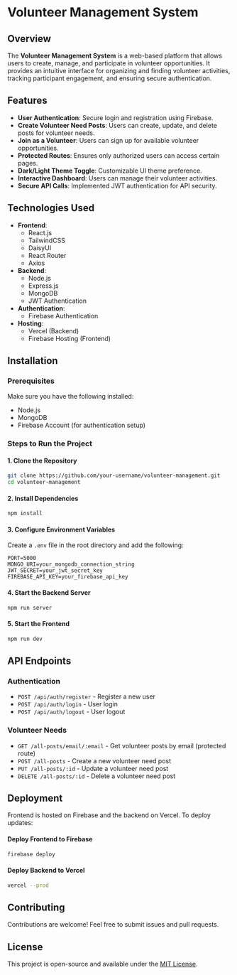 # Volunteer Management System

## Overview

The **Volunteer Management System** is a web-based platform that allows users to create, manage, and participate in volunteer opportunities. It provides an intuitive interface for organizing and finding volunteer activities, tracking participant engagement, and ensuring secure authentication.

## Features

- **User Authentication**: Secure login and registration using Firebase.
- **Create Volunteer Need Posts**: Users can create, update, and delete posts for volunteer needs.
- **Join as a Volunteer**: Users can sign up for available volunteer opportunities.
- **Protected Routes**: Ensures only authorized users can access certain pages.
- **Dark/Light Theme Toggle**: Customizable UI theme preference.
- **Interactive Dashboard**: Users can manage their volunteer activities.
- **Secure API Calls**: Implemented JWT authentication for API security.

## Technologies Used

- **Frontend**:
  - React.js
  - TailwindCSS
  - DaisyUI
  - React Router
  - Axios
- **Backend**:
  - Node.js
  - Express.js
  - MongoDB
  - JWT Authentication
- **Authentication**:
  - Firebase Authentication
- **Hosting**:
  - Vercel (Backend)
  - Firebase Hosting (Frontend)

## Installation

### Prerequisites

Make sure you have the following installed:

- Node.js
- MongoDB
- Firebase Account (for authentication setup)

### Steps to Run the Project

#### 1. Clone the Repository

```sh
git clone https://github.com/your-username/volunteer-management.git
cd volunteer-management
```

#### 2. Install Dependencies

```sh
npm install
```

#### 3. Configure Environment Variables

Create a `.env` file in the root directory and add the following:

```env
PORT=5000
MONGO_URI=your_mongodb_connection_string
JWT_SECRET=your_jwt_secret_key
FIREBASE_API_KEY=your_firebase_api_key
```

#### 4. Start the Backend Server

```sh
npm run server
```

#### 5. Start the Frontend

```sh
npm run dev
```

## API Endpoints

### Authentication

- `POST /api/auth/register` - Register a new user
- `POST /api/auth/login` - User login
- `POST /api/auth/logout` - User logout

### Volunteer Needs

- `GET /all-posts/email/:email` - Get volunteer posts by email (protected route)
- `POST /all-posts` - Create a new volunteer need post
- `PUT /all-posts/:id` - Update a volunteer need post
- `DELETE /all-posts/:id` - Delete a volunteer need post

## Deployment

Frontend is hosted on Firebase and the backend on Vercel. To deploy updates:

#### Deploy Frontend to Firebase

```sh
firebase deploy
```

#### Deploy Backend to Vercel

```sh
vercel --prod
```

## Contributing

Contributions are welcome! Feel free to submit issues and pull requests.

## License

This project is open-source and available under the [MIT License](LICENSE).

